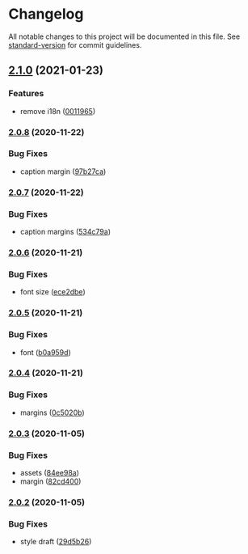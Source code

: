 # Changelog

All notable changes to this project will be documented in this file. See [standard-version](https://github.com/conventional-changelog/standard-version) for commit guidelines.

## [2.1.0](https://github.com/freedomsex/modal-dialogs/compare/v2.0.8...v2.1.0) (2021-01-23)


### Features

* remove i18n ([0011965](https://github.com/freedomsex/modal-dialogs/commit/0011965a686e6c3c3728bc1b71ae1865ff4e1d89))

### [2.0.8](https://github.com/freedomsex/modal-dialogs/compare/v2.0.7...v2.0.8) (2020-11-22)


### Bug Fixes

* caption margin ([97b27ca](https://github.com/freedomsex/modal-dialogs/commit/97b27ca233ab041dfa2571a89e0386bf24c55132))

### [2.0.7](https://github.com/freedomsex/modal-dialogs/compare/v2.0.6...v2.0.7) (2020-11-22)


### Bug Fixes

* caption margins ([534c79a](https://github.com/freedomsex/modal-dialogs/commit/534c79afb152b73173fae36a2342d056a1408425))

### [2.0.6](https://github.com/freedomsex/modal-dialogs/compare/v2.0.5...v2.0.6) (2020-11-21)


### Bug Fixes

* font size ([ece2dbe](https://github.com/freedomsex/modal-dialogs/commit/ece2dbe21ccce47dd5ef3ac296294b3d89998619))

### [2.0.5](https://github.com/freedomsex/modal-dialogs/compare/v2.0.4...v2.0.5) (2020-11-21)


### Bug Fixes

* font ([b0a959d](https://github.com/freedomsex/modal-dialogs/commit/b0a959d9739000afbfa5429ae5a0c095327d9fb8))

### [2.0.4](https://github.com/freedomsex/modal-dialogs/compare/v2.0.3...v2.0.4) (2020-11-21)


### Bug Fixes

* margins ([0c5020b](https://github.com/freedomsex/modal-dialogs/commit/0c5020b464ee87700d9118f212962ca9df8bf466))

### [2.0.3](https://github.com/freedomsex/modal-dialogs/compare/v2.0.2...v2.0.3) (2020-11-05)


### Bug Fixes

* assets ([84ee98a](https://github.com/freedomsex/modal-dialogs/commit/84ee98a3eb9a3cdea374abb381543642439b2d3e))
* margin ([82cd400](https://github.com/freedomsex/modal-dialogs/commit/82cd400b222f2f69e5d6eb3670a7d5bf89bec991))

### [2.0.2](https://github.com/freedomsex/modal-dialogs/compare/v2.0.0...v2.0.2) (2020-11-05)


### Bug Fixes

* style draft ([29d5b26](https://github.com/freedomsex/modal-dialogs/commit/29d5b26d723dc42ad54e08946b4ab4083e394c15))
